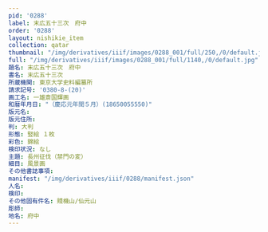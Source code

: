 ```yaml
---
pid: '0288'
label: 末広五十三次　府中
order: '0288'
layout: nishikie_item
collection: qatar
thumbnail: "/img/derivatives/iiif/images/0288_001/full/250,/0/default.jpg"
full: "/img/derivatives/iiif/images/0288_001/full/1140,/0/default.jpg"
題名: 末広五十三次　府中
書名: 末広五十三次
所蔵機関: 東京大学史料編纂所
請求記号: '0380-8-(20)'
画工名: 一雄斎国輝画
和暦年月日: "（慶応元年閏５月）(18650055550)"
版元名: 
版元住所: 
判: 大判
形態: 竪絵 １枚
彩色: 錦絵
検印状況: なし
主題: 長州征伐（禁門の変）
細目: 風景画
その他書誌事項: 
manifest: "/img/derivatives/iiif/0288/manifest.json"
人名: 
検印: 
その他固有件名: 賤機山/仙元山
彫師: 
地名: 府中
---
```

